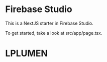 # Firebase Studio

This is a NextJS starter in Firebase Studio.

To get started, take a look at src/app/page.tsx.
# LPLUMEN
